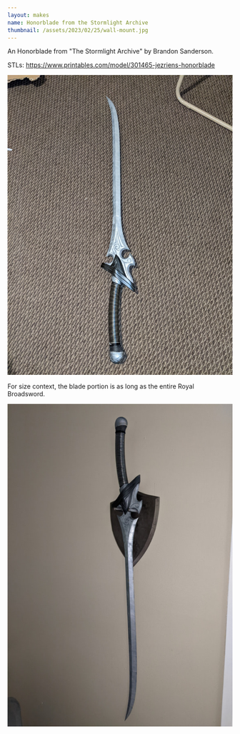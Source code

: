 ```yaml
---
layout: makes
name: Honorblade from the Stormlight Archive
thumbnail: /assets/2023/02/25/wall-mount.jpg
---
```


An Honorblade from "The Stormlight Archive" by Brandon Sanderson.

STLs: https://www.printables.com/model/301465-jezriens-honorblade

![image not found!](/assets/2023/02/25/honorblade.jpg)

For size context, the blade portion is as long as the entire Royal Broadsword.

![image not found!](/assets/2023/02/25/wall-mount.jpg)
